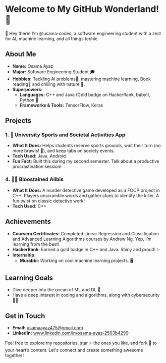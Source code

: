 
<!---
usama-codes/usama-codes is a ✨ special ✨ repository because its `README.md` (this file) appears on your GitHub profile.
You can click the Preview link to take a look at your changes.
--->

# Welcome to My GitHub Wonderland! 🌟

👋 Hey there! I'm @usama-codes, a software engineering student with a zest for AI, machine learning, and all things techie.

## About Me

- **Name:** Osama Ayaz
- **Major:** Software Engineering Student 🎓
- **Hobbies:** Tackling AI problems🤖, mastering machine learning, Book reading📖 and chilling with nature 🍃.
- **Superpowers:**
  - **Languages:** C++ and Java (Gold badge on HackerRank, baby!), Python 🐍
  - **Frameworks & Tools:** TensorFlow, Keras

## Projects

### 1. 🎾 University Sports and Societal Activities App

- **What It Does:** Helps students reserve sports grounds, wait their turn (no more brawls! 🤺), and keep tabs on society events.
- **Tech Used:** Java, Android
- **Fun Fact:** Built this during my second semester. Talk about a productive procrastination session!
  
### 4. 🕵️‍♂️ Bloostained Alibis

- **What It Does:** A murder detective game developed as a FOCP project in C++. Players unscramble words and gather clues to identify the killer. A fun twist on classic detective work!
- **Tech Used:** C++

## Achievements

- **Coursera Certificates:** Completed Linear Regression and Classification and Advanced Learning Algorithms courses by Andrew Ng. Yep, I’m learning from the best!
- **HackerRank:** Earned a gold badge in C++ and Java. Shiny and proud! ✨
- **Internship:** 
  - **Murabbi:** Working on cool machine learning projects. 🖥️

## Learning Goals

- Dive deeper into the ocean of ML and DL 🌊
- Have a deep interest in coding and algorithms, along with cybersecurity 🧙‍♂️

## Get in Touch

- **Email:** usamaayaz475@gmail.com
- **LinkedIn:** www.linkedin.com/in/osama-ayaz-2503b4299

Feel free to explore my repositories, star ⭐ the ones you like, and fork 🍴 to your heart’s content. Let's connect and create something awesome together!
